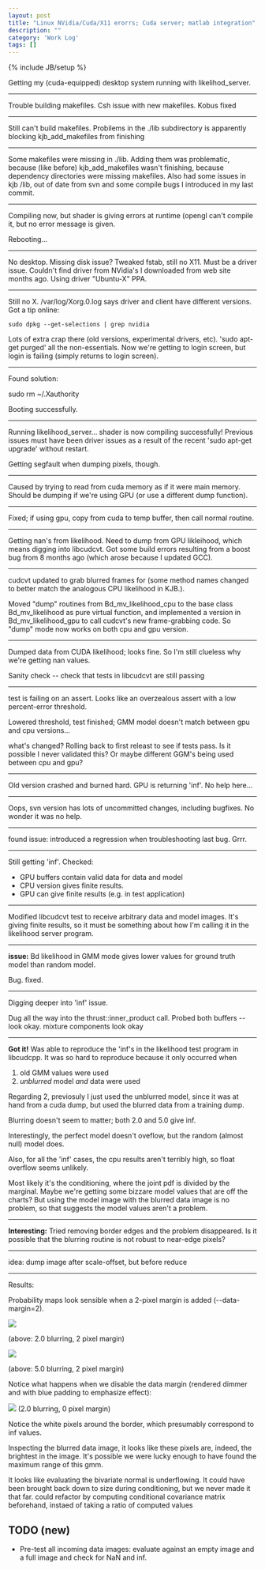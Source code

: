 ```yaml
---
layout: post
title: "Linux NVidia/Cuda/X11 erorrs; Cuda server; matlab integration"
description: ""
category: 'Work Log'
tags: []
---
```

{% include JB/setup %}

Getting my (cuda-equipped) desktop system running with likelihod_server.

---

Trouble building makefiles. Csh issue with new makefiles.  Kobus fixed

---

Still can't build makefiles. Probilems in the ./lib subdirectory is apparently blocking kjb_add_makefiles from finishing

---

Some makefiles were missing in ./lib.  Adding them was problematic, because (like before) kjb_add_makefiles wasn't finishing, because dependency directories were missing makefiles.  Also had some issues in kjb /lib, out of date from svn and some compile bugs I introduced in my last commit.

---

Compiling now, but shader is giving errors at runtime (opengl can't compile it, but no error message is given.

Rebooting...

---

No desktop.  Missing disk issue?  Tweaked fstab, still no X11.  Must be a driver issue.  Couldn't find driver from NVidia's I downloaded from web site months ago.  Using driver "Ubuntu-X" PPA.

---

Still no X.  /var/log/Xorg.0.log says driver and client have different versions.  Got a tip online:
    
    sudo dpkg --get-selections | grep nvidia

Lots of extra crap there (old versions, experimental drivers, etc).  'sudo apt-get purged' all the non-essentials.  Now we're getting to login screen, but login is failing (simply returns to login screen).

---

Found solution:
    
   sudo  rm ~/.Xauthority

Booting successfully.

---

Running likelihood_server...  shader is now compiling successfully!   Previous issues must have been driver issues as a result of the recent 'sudo apt-get upgrade' without restart.

Getting segfault when dumping pixels, though.

---

Caused by trying to read from cuda memory as if it were main memory.  Should be dumping if we're using GPU (or use a different dump function).  

---

Fixed;  if using gpu, copy from cuda to temp buffer, then call normal routine.

---

Getting nan's from likelihood.  Need to dump from GPU likleihood, which means digging into libcudcvt.  Got some build errors resulting from a boost bug from 8 months ago (which arose because I updated GCC).

---

cudcvt updated to grab blurred frames for (some method names changed to better match the analogous CPU likelihood in KJB.).

Moved "dump" routines from Bd_mv_likelihood_cpu to the base class Bd_mv_likelihood as pure virtual function, and implemented a version in Bd_mv_likelihood_gpu to call cudcvt's new frame-grabbing code.  So "dump" mode now works on both cpu and gpu version.

---

Dumped data from CUDA likelihood; looks fine.  So I'm still clueless why we're getting nan values.

Sanity check -- check that tests in libcudcvt are still passing

---

test is failing on an assert.  Looks like an overzealous assert with a low percent-error threshold.

Lowered threshold, test finished; GMM model doesn't match between gpu and cpu versions...

what's changed?  Rolling back to first releast to see if tests pass.  Is it possible I never validated this?  Or maybe different GGM's being used between cpu and gpu?

---

Old version crashed and burned hard.  GPU is returning 'inf'.  No help here...

---

Oops, svn version has lots of uncommitted changes, including bugfixes.  No wonder it was no help.


---

found issue: introduced a regression when troubleshooting last bug.  Grrr.

---

Still getting 'inf'.  Checked:
    
* GPU buffers contain valid data for data and model
* CPU version gives finite results.
* GPU can give finite results (e.g. in test application)  

---

Modified libcudcvt test to receive arbitrary data and model images.  It's giving finite results, so it must be something about how I'm calling it in the likelihood server program.

---

**issue:** Bd likelihood in GMM mode gives lower values for ground truth model than random model.


Bug. fixed.

---

Digging deeper into 'inf' issue.

Dug all the way into the thrust::inner_product call.  Probed both buffers -- look okay.  mixture components look okay

---

**Got it!**  Was able to reproduce the 'inf's in the likelihood test program in libcudcpp.  It was so hard to reproduce because it only occurred when 

1. old GMM values were used
2. *unblurred* model *and* data were used 

Regarding 2, previosuly I just used the unblurred model, since it was at hand from a cuda dump, but used the blurred data from a training dump.

Blurring doesn't seem to matter; both 2.0 and 5.0 give inf.

Interestingly, the perfect model doesn't oveflow, but the random (almost null) model does.  

Also, for all the 'inf' cases, the cpu results aren't terribly high, so float overflow seems unlikely.

Most likely it's the conditioning, where the joint pdf is divided by the marginal.  Maybe we're getting some bizzare model values that are off the charts?  But using the model image with the blurred data image is no problem, so that suggests the model values aren't a problem.

---

**Interesting:** Tried removing border edges and the problem disappeared.  Is it possible that the blurring routine is not robust to near-edge pixels?

---

idea: dump image after scale-offset, but before reduce

---  

Results:
    
Probability maps look sensible when a 2-pixel margin is added (--data-margin=2).

![]({{site.baseurl}}/img/2013-10-22-gmm_pdf_2.tiff.jpg)
    
(above: 2.0 blurring, 2 pixel margin)

![]({{site.baseurl}}/img/2013-10-22-gmm_pdf.tiff.jpg)

(above: 5.0 blurring, 2 pixel margin)

Notice what happens when we disable the data margin (rendered dimmer and with blue padding to emphasize effect):

![]({{site.baseurl}}/img/2013-10-22-gmm_pdf_no_margin.tiff.jpg)
(2.0 blurring, 0 pixel margin)

Notice the white pixels around the border, which presumably correspond to inf values.  

Inspecting the blurred data image, it looks like these pixels are, indeed, the brightest in the image.  It's possible we were lucky enough to have found the maximum range of this gmm.

It looks like evaluating the bivariate normal is underflowing.  It could have been brought back down to size during conditioning, but we never made it that far.  could refactor by computing conditional covariance matrix beforehand, instaed of taking a ratio of computed values


TODO (new)
---------

* Pre-test all incoming data images: evaluate against an empty image and a full image and check for NaN and inf.
